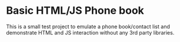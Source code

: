# Basic HTML/JS Phone book
 This is a small test project to emulate a phone book/contact list and demonstrate HTML and JS interaction without any 3rd party libraries. 
